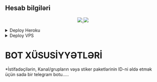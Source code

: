 ## Hesab bilgiləri

  </a>
</p>
<p align="center">
  <a href="https://github.com/dasqinnagiyev/Hesab-Bilgileri/stargazers">
    <img src="https://img.shields.io/github/stars/dasqinnagiyev/Hesab-Bilgileri?style=social">

  </a>
  
  <a href="https://github.com/dasqinnagiyev/Hesab-Bilgileri/fork">
    <img src="https://img.shields.io/github/forks/dasqinnagiyev/Hesab-Bilgileri?label=Fork&style=social">

  </a>  
</p>

<details><summary>Deploy Heroku</summary>
<p>
<br>
<a href="https://heroku.com/deploy?template=https://github.com/dasqinnagiyev/Hesab-Bilgileri/tree/main">
  <img src="https://www.herokucdn.com/deploy/button.svg" alt="Deploy">
</a>
</p>
</details>

<details><summary>Deploy VPS</summary>
<p>
<pre>
Running https://github.com/dasqinnagiyev/Hesab-Bilgileri/tree/blob/main
cd dasqinnagiyev/Hesab-Bilgileri-ReMaster
pip3 install -r requirements.txt
# Change The Vars Of bot/__init__.py File Accordingly
python3 -m dasqin.py
</pre>
</p>
</details>

# BOT XÜSUSİYYƏTLƏRİ

*İstifadəçilərin, Kanal/grupların vəya stiker paketlərinin ID-ni əldə etmək üçün sadə bir telegram botu.....